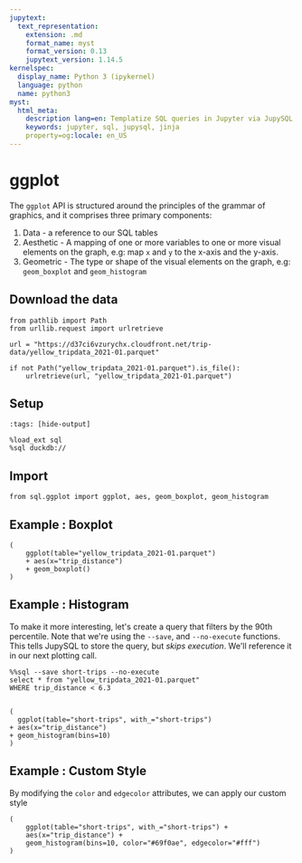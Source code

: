 ```yaml
---
jupytext:
  text_representation:
    extension: .md
    format_name: myst
    format_version: 0.13
    jupytext_version: 1.14.5
kernelspec:
  display_name: Python 3 (ipykernel)
  language: python
  name: python3
myst:
  html_meta:
    description lang=en: Templatize SQL queries in Jupyter via JupySQL
    keywords: jupyter, sql, jupysql, jinja
    property=og:locale: en_US
---
```


# ggplot

The `ggplot` API is structured around the principles of the grammar of graphics, and it comprises three primary components:
1. Data - a reference to our SQL tables
2. Aesthetic - A mapping of one or more variables to one or more visual elements on the graph, e.g: map `x` and `y` to the x-axis and the y-axis.
3. Geometric - The type or shape of the visual elements on the graph, e.g: `geom_boxplot` and `geom_histogram`


## Download the data

```{code-cell} ipython3
from pathlib import Path
from urllib.request import urlretrieve

url = "https://d37ci6vzurychx.cloudfront.net/trip-data/yellow_tripdata_2021-01.parquet"

if not Path("yellow_tripdata_2021-01.parquet").is_file():
    urlretrieve(url, "yellow_tripdata_2021-01.parquet")
```

## Setup

```{code-cell} ipython3
:tags: [hide-output]

%load_ext sql
%sql duckdb://
```

## Import
```{code-cell} ipython3
from sql.ggplot import ggplot, aes, geom_boxplot, geom_histogram
```

## Example : Boxplot

```{code-cell} ipython3
(
    ggplot(table="yellow_tripdata_2021-01.parquet")
    + aes(x="trip_distance")
    + geom_boxplot()
)
```

## Example : Histogram

To make it more interesting, let's create a query that filters by the 90th percentile. Note that we're using the `--save`, and `--no-execute` functions. This tells JupySQL to store the query, but *skips execution*. We'll reference it in our next plotting call.

```{code-cell} ipython3
%%sql --save short-trips --no-execute
select * from "yellow_tripdata_2021-01.parquet"
WHERE trip_distance < 6.3
```

```{code-cell} ipython3

(
  ggplot(table="short-trips", with_="short-trips")
+ aes(x="trip_distance")
+ geom_histogram(bins=10)
)

```

## Example : Custom Style

By modifying the `color` and `edgecolor` attributes, we can apply our custom style

```{code-cell} ipython3
(
    ggplot(table="short-trips", with_="short-trips") +
    aes(x="trip_distance") +
    geom_histogram(bins=10, color="#69f0ae", edgecolor="#fff")
)

```